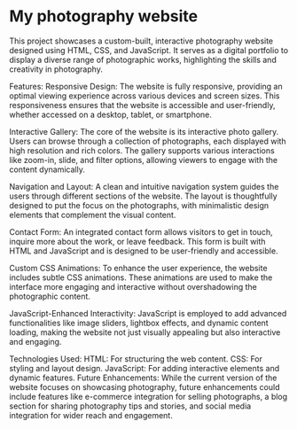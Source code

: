 # My photography website
This project showcases a custom-built, interactive photography website designed using HTML, CSS, and JavaScript. It serves as a digital portfolio to display a diverse range of photographic works, highlighting the skills and creativity in photography.

Features:
Responsive Design: The website is fully responsive, providing an optimal viewing experience across various devices and screen sizes. This responsiveness ensures that the website is accessible and user-friendly, whether accessed on a desktop, tablet, or smartphone.

Interactive Gallery: The core of the website is its interactive photo gallery. Users can browse through a collection of photographs, each displayed with high resolution and rich colors. The gallery supports various interactions like zoom-in, slide, and filter options, allowing viewers to engage with the content dynamically.

Navigation and Layout: A clean and intuitive navigation system guides the users through different sections of the website. The layout is thoughtfully designed to put the focus on the photographs, with minimalistic design elements that complement the visual content.

Contact Form: An integrated contact form allows visitors to get in touch, inquire more about the work, or leave feedback. This form is built with HTML and JavaScript and is designed to be user-friendly and accessible.

Custom CSS Animations: To enhance the user experience, the website includes subtle CSS animations. These animations are used to make the interface more engaging and interactive without overshadowing the photographic content.

JavaScript-Enhanced Interactivity: JavaScript is employed to add advanced functionalities like image sliders, lightbox effects, and dynamic content loading, making the website not just visually appealing but also interactive and engaging.

Technologies Used:
HTML: For structuring the web content.
CSS: For styling and layout design.
JavaScript: For adding interactive elements and dynamic features.
Future Enhancements:
While the current version of the website focuses on showcasing photography, future enhancements could include features like e-commerce integration for selling photographs, a blog section for sharing photography tips and stories, and social media integration for wider reach and engagement.
